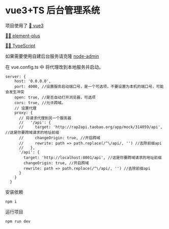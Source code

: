 # vue3+TS 后台管理系统

项目使用了
[🍁 vue3](https://vuejs.org/)

[🚀🚀 element-plus](https://element-plus.org/zh-CN/)

[💓💓 TypeScript](https://www.typescriptlang.org/)

如果需要使用自建后台服务请克隆
[node-admin](https://github.com/Seven7v/node-admin)

在 vue.config.ts 中 将代理改到本地服务并启动。

```
server: {
    host: '0.0.0.0',
    port: 4000, //设置服务启动端口号，是一个可选项，不要设置为本机的端口号，可能会发生冲突
    open: true, //是否自动打开浏览器，可选项
    cors: true, //允许跨域。
    // 设置代理
    proxy: {
      // 将请求代理到另一个服务器
      //   '/api': {
      //     target: 'http://rap2api.taobao.org/app/mock/314059/api', //这是你要跨域请求的地址前缀
      //     changeOrigin: true, //开启跨域
      //     rewrite: path => path.replace(/^\/api/, '') //去除前缀api
      //   },
      '/api': {
        target: 'http://localhost:8001/api', //这是你要跨域请求的地址前缀
        changeOrigin: true, //开启跨域
        rewrite: path => path.replace(/^\/api/, '') //去除前缀api
      }
    }
  }
```

安装依赖

```
npm i
```

运行项目

```
npm run dev
```
